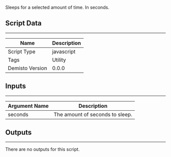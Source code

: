 Sleeps for a selected amount of time. In seconds.
## Script Data
---

| **Name** | **Description** |
| --- | --- |
| Script Type | javascript |
| Tags | Utility |
| Demisto Version | 0.0.0 |

## Inputs
---

| **Argument Name** | **Description** |
| --- | --- |
| seconds | The amount of seconds to sleep. |

## Outputs
---
There are no outputs for this script.
